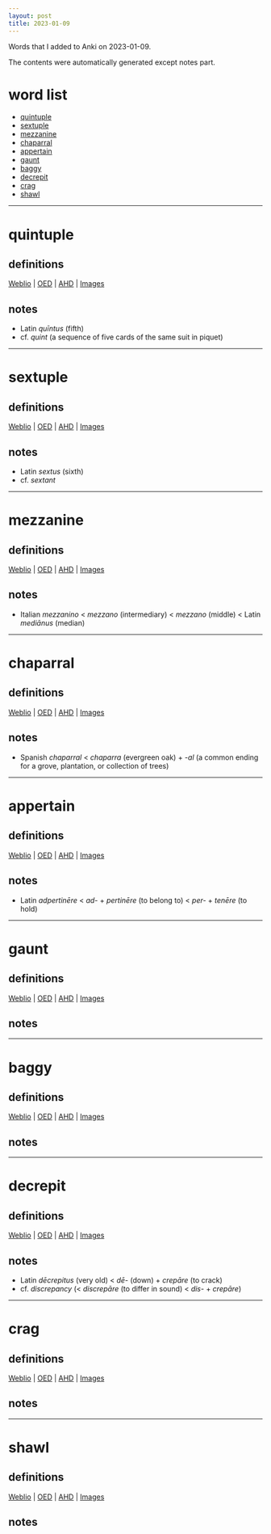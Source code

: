 ```yaml
---
layout: post
title: 2023-01-09
---
```


Words that I added to Anki on 2023-01-09.

The contents were automatically generated except notes part.
# word list
- [quintuple](#quintuple)
- [sextuple](#sextuple)
- [mezzanine](#mezzanine)
- [chaparral](#chaparral)
- [appertain](#appertain)
- [gaunt](#gaunt)
- [baggy](#baggy)
- [decrepit](#decrepit)
- [crag](#crag)
- [shawl](#shawl)

---

# quintuple
## definitions
[Weblio](https://ejje.weblio.jp/content_find?query=quintuple&searchType=exact)
|
[OED](https://www.oed.com/search?q=quintuple)
|
[AHD](https://www.ahdictionary.com/word/search.html?q=quintuple)
|
[Images](https://www.google.com/search?tbm=isch&q=quintuple)

## notes
- Latin *quīntus* (fifth)
- cf. *quint* (a sequence of five cards of the same suit in piquet)

---

# sextuple
## definitions
[Weblio](https://ejje.weblio.jp/content_find?query=sextuple&searchType=exact)
|
[OED](https://www.oed.com/search?q=sextuple)
|
[AHD](https://www.ahdictionary.com/word/search.html?q=sextuple)
|
[Images](https://www.google.com/search?tbm=isch&q=sextuple)

## notes
- Latin *sextus* (sixth)
- cf. *sextant*

---

# mezzanine
## definitions
[Weblio](https://ejje.weblio.jp/content_find?query=mezzanine&searchType=exact)
|
[OED](https://www.oed.com/search?q=mezzanine)
|
[AHD](https://www.ahdictionary.com/word/search.html?q=mezzanine)
|
[Images](https://www.google.com/search?tbm=isch&q=mezzanine)

## notes
- Italian *mezzanino* &lt; *mezzano* (intermediary) &lt; *mezzano* (middle) &lt; Latin *mediānus* (median)

---

# chaparral
## definitions
[Weblio](https://ejje.weblio.jp/content_find?query=chaparral&searchType=exact)
|
[OED](https://www.oed.com/search?q=chaparral)
|
[AHD](https://www.ahdictionary.com/word/search.html?q=chaparral)
|
[Images](https://www.google.com/search?tbm=isch&q=chaparral)

## notes
- Spanish *chaparral* &lt; *chaparra* (evergreen oak) + *-al* (a common ending for a grove, plantation, or collection of trees)

---

# appertain
## definitions
[Weblio](https://ejje.weblio.jp/content_find?query=appertain&searchType=exact)
|
[OED](https://www.oed.com/search?q=appertain)
|
[AHD](https://www.ahdictionary.com/word/search.html?q=appertain)
|
[Images](https://www.google.com/search?tbm=isch&q=appertain)

## notes
- Latin *adpertinēre* &lt; *ad-* + *pertinēre* (to belong to) &lt; *per-* + *tenēre* (to hold)

---

# gaunt
## definitions
[Weblio](https://ejje.weblio.jp/content_find?query=gaunt&searchType=exact)
|
[OED](https://www.oed.com/search?q=gaunt)
|
[AHD](https://www.ahdictionary.com/word/search.html?q=gaunt)
|
[Images](https://www.google.com/search?tbm=isch&q=gaunt)

## notes

---

# baggy
## definitions
[Weblio](https://ejje.weblio.jp/content_find?query=baggy&searchType=exact)
|
[OED](https://www.oed.com/search?q=baggy)
|
[AHD](https://www.ahdictionary.com/word/search.html?q=baggy)
|
[Images](https://www.google.com/search?tbm=isch&q=baggy)

## notes

---

# decrepit
## definitions
[Weblio](https://ejje.weblio.jp/content_find?query=decrepit&searchType=exact)
|
[OED](https://www.oed.com/search?q=decrepit)
|
[AHD](https://www.ahdictionary.com/word/search.html?q=decrepit)
|
[Images](https://www.google.com/search?tbm=isch&q=decrepit)

## notes
- Latin *dēcrepitus* (very old) &lt; *dē-* (down) + *crepāre* (to crack)
- cf. *discrepancy* (&lt; *discrepāre* (to differ in sound) &lt; *dis-* + *crepāre*)
 
---

# crag
## definitions
[Weblio](https://ejje.weblio.jp/content_find?query=crag&searchType=exact)
|
[OED](https://www.oed.com/search?q=crag)
|
[AHD](https://www.ahdictionary.com/word/search.html?q=crag)
|
[Images](https://www.google.com/search?tbm=isch&q=crag)

## notes

---

# shawl
## definitions
[Weblio](https://ejje.weblio.jp/content_find?query=shawl&searchType=exact)
|
[OED](https://www.oed.com/search?q=shawl)
|
[AHD](https://www.ahdictionary.com/word/search.html?q=shawl)
|
[Images](https://www.google.com/search?tbm=isch&q=shawl)

## notes

